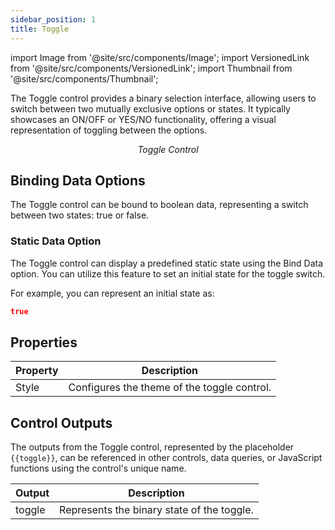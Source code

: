 ```yaml
---
sidebar_position: 1
title: Toggle
---
```


import Image from '@site/src/components/Image';
import VersionedLink from '@site/src/components/VersionedLink';
import Thumbnail from '@site/src/components/Thumbnail';

The Toggle control provides a binary selection interface, allowing users to switch between two mutually exclusive options or states. It typically showcases an ON/OFF or YES/NO functionality, offering a visual representation of toggling between the options.

<figure>
  <Thumbnail src="/img/reference/controls/toggle/preview.jpeg" alt="Toggle Control" />
  <figcaption align="center"><i>Toggle Control</i></figcaption>
</figure>

## Binding Data Options

The Toggle control can be bound to boolean data, representing a switch between two states: true or false.

### Static Data Option

The Toggle control can display a predefined static state using the Bind Data option. You can utilize this feature to set an initial state for the toggle switch.

For example, you can represent an initial state as:

```json
true
```

## Properties

| Property      | Description                                         |
|---------------|-----------------------------------------------------|
| Style         | Configures the theme of the toggle control.          |

## Control Outputs

The outputs from the Toggle control, represented by the placeholder `{{toggle}}`, can be referenced in other controls, data queries, or JavaScript functions using the control's unique name.

| Output   | Description                                 |
|----------|---------------------------------------------|
| toggle   | Represents the binary state of the toggle.  |
